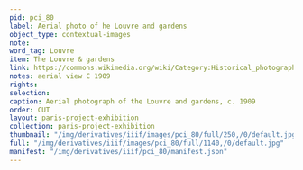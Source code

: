 ```yaml
---
pid: pci_80
label: Aerial photo of he Louvre and gardens
object_type: contextual-images
note: 
word_tag: Louvre
item: The Louvre & gardens
link: https://commons.wikimedia.org/wiki/Category:Historical_photographs_of_the_Louvre#/media/File:Panoramic_view_of_Louvre,_Paris,_ca._1909.jpg
notes: aerial view C 1909
rights: 
selection: 
caption: Aerial photograph of the Louvre and gardens, c. 1909
order: CUT
layout: paris-project-exhibition
collection: paris-project-exhibition
thumbnail: "/img/derivatives/iiif/images/pci_80/full/250,/0/default.jpg"
full: "/img/derivatives/iiif/images/pci_80/full/1140,/0/default.jpg"
manifest: "/img/derivatives/iiif/pci_80/manifest.json"
---
```

